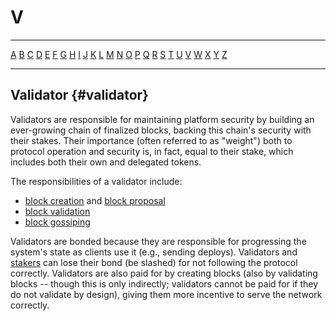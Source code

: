 # V

---

[A](A.md) [B](B.md) [C](C.md) [D](D.md) [E](E.md) [F](F.md) [G](G.md) [H](H.md) [I](I.md) [J](J.md) [K](K.md) [L](L.md) [M](M.md) [N](N.md) [O](O.md) [P](P.md) [Q](Q.md) [R](R.md) [S](S.md) [T](T.md) [U](U.md) [V](V.md) [W](W.md) [X](X.md) [Y](Y.md) [Z](Z.md)

---

## Validator {#validator}

Validators are responsible for maintaining platform security by building an ever-growing chain of finalized blocks, backing this chain's security with their stakes. Their importance (often referred to as "weight") both to protocol operation and security is, in fact, equal to their stake, which includes both their own and delegated tokens.

The responsibilities of a validator include:

-   [block creation](B.md#block-creation) and [block proposal](B.md#block-proposal)
-   [block validation](B.md#block-validation)
-   [block gossiping](B.md#block-gossiping)

Validators are bonded because they are responsible for progressing the system's state as clients use it (e.g., sending deploys). Validators and [stakers](S.md#staker) can lose their bond (be slashed) for not following the protocol correctly. Validators are also paid for by creating blocks (also by validating blocks -- though this is only indirectly; validators cannot be paid for if they do not validate by design), giving them more incentive to serve the network correctly.

